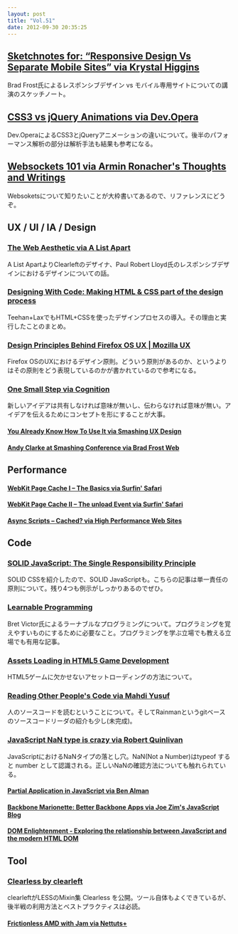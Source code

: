 ```yaml
---
layout: post
title: "Vol.51"
date: 2012-09-30 20:35:25
---
```


## [Sketchnotes for: “Responsive Design Vs Separate Mobile Sites” via Krystal Higgins](http://www.kryshiggins.com/sketchnotes-for-responsive-design-vs-separate-mobile-sites/)

Brad Frost氏によるレスポンシブデザイン vs モバイル専用サイトについての講演のスケッチノート。

## [CSS3 vs jQuery Animations via Dev.Opera](http://dev.opera.com/articles/view/css3-vs-jquery-animations/)

Dev.OperaによるCSS3とjQueryアニメーションの違いについて。後半のパフォーマンス解析の部分は解析手法も結果も参考になる。

## [Websockets 101 via Armin Ronacher's Thoughts and Writings](http://lucumr.pocoo.org/2012/9/24/websockets-101/)

Websoketsについて知りたいことが大枠書いてあるので、リファレンスにどうぞ。

## UX / UI / IA / Design

### [The Web Aesthetic via A List Apart](http://www.alistapart.com/articles/the-web-aesthetic/)

A List ApartよりClearleftのデザイナ、Paul Robert Lloyd氏のレスポンシブデザインにおけるデザインについての話。

### [Designing With Code: Making HTML & CSS part of the design process](http://www.teehanlax.com/blog/designing-with-code/)

Teehan+LaxでもHTML+CSSを使ったデザインプロセスの導入。その理由と実行したことのまとめ。

### [Design Principles Behind Firefox OS UX | Mozilla UX](https://blog.mozilla.org/ux/2012/09/mozcamp-warsaw-design-principles-behind-firefox-os-ux/)

Firefox OSのUXにおけるデザイン原則。どういう原則があるのか、というよりはその原則をどう表現しているのかが書かれているので参考になる。

### [One Small Step via Cognition](http://cognition.happycog.com/article/one-small-step)

新しいアイデアは共有しなければ意味が無いし、伝わらなければ意味が無い。アイデアを伝えるためにコンセプトを形にすることが大事。

#### [You Already Know How To Use It via Smashing UX Design](http://uxdesign.smashingmagazine.com/2012/09/25/you-already-know-how-to-use-it/)

#### [Andy Clarke at Smashing Conference via Brad Frost Web](http://bradfrostweb.com/blog/notes/andy-clarke-at-smashing-conference/)

## Performance

#### [WebKit Page Cache I – The Basics via Surfin' Safari](http://www.webkit.org/blog/427/webkit-page-cache-i-the-basics/)

#### [WebKit Page Cache II – The unload Event via Surfin' Safari](http://www.webkit.org/blog/516/webkit-page-cache-ii-the-unload-event/)

#### [Async Scripts – Cached? via High Performance Web Sites](http://www.stevesouders.com/blog/2012/09/24/async-scripts-cached/)

## Code

### [SOLID JavaScript: The Single Responsibility Principle](http://freshbrewedcode.com/derekgreer/2011/12/08/solid-javascript-single-responsibility-principle/)

SOLID CSSを紹介したので、SOLID JavaScriptも。こちらの記事は単一責任の原則について。残り4つも例示がしっかりあるのでぜひ。

### [Learnable Programming](http://worrydream.com/LearnableProgramming/)

Bret Victor氏によるラーナブルなプログラミングについて。プログラミングを覚えやすいものにするために必要なこと。プログラミングを学ぶ立場でも教える立場でも有用な記事。

### [Assets Loading in HTML5 Game Development](http://www.onextrapixel.com/2012/09/24/assets-loading-in-html5-game-development/)

HTML5ゲームに欠かせないアセットローディングの方法について。

### [Reading Other People's Code via Mahdi Yusuf](http://www.mahdiyusuf.com/post/32154944661/reading-other-peoples-code)

人のソースコードを読むということについて。そしてRainmanというgitベースのソースコードリーダの紹介も少し(未完成)。 

### [JavaScript NaN type is crazy via Robert Quinlivan](http://coderwall.com/p/sekogw)

JavaScriptにおけるNaNタイプの落とし穴。NaN(Not a Number)はtypeof すると number として認識される。正しいNaNの確認方法についても触れられている。

#### [Partial Application in JavaScript via Ben Alman](http://benalman.com/news/2012/09/partial-application-in-javascript/)

#### [Backbone Marionette: Better Backbone Apps via Joe Zim's JavaScript Blog](http://www.joezimjs.com/javascript/backbone-marionette-better-backbone-apps/)

#### [DOM Enlightenment - Exploring the relationship between JavaScript and the modern HTML DOM](http://domenlightenment.com/)

## Tool

### [Clearless by clearleft](http://clearleft.github.com/clearless/)

clearleftがLESSのMixin集 Clearless を公開。ツール自体もよくできているが、後半戦の利用方法とベストプラクティスは必読。

#### [Frictionless AMD with Jam via Nettuts+](http://net.tutsplus.com/tutorials/javascript-ajax/frictionless-amd-with-jam/)
